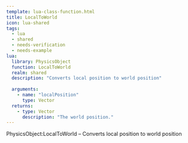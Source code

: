 ```yaml
---
template: lua-class-function.html
title: LocalToWorld
icon: lua-shared
tags:
  - lua
  - shared
  - needs-verification
  - needs-example
lua:
  library: PhysicsObject
  function: LocalToWorld
  realm: shared
  description: "Converts local position to world position"
  
  arguments:
    - name: "localPosition"
      type: Vector
  returns:
    - type: Vector
      description: "The world position."
---
```


<div class="lua__search__keywords">
PhysicsObject:LocalToWorld &#x2013; Converts local position to world position
</div>
